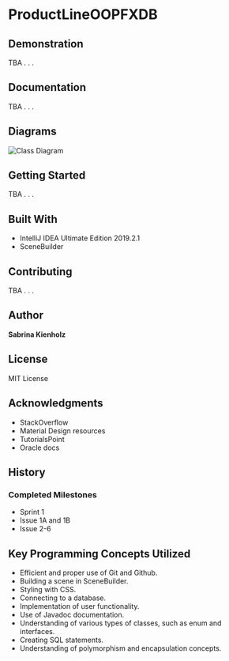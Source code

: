 # ProductLineOOPFXDB


## Demonstration
TBA . . .

## Documentation
TBA . . .

## Diagrams
![Class Diagram](https://i.imgur.com/fSGqiKB.png)

## Getting Started
TBA . . .

## Built With
- IntelliJ IDEA Ultimate Edition 2019.2.1
- SceneBuilder

## Contributing
TBA . . .

## Author
**Sabrina Kienholz**

## License
MIT License

## Acknowledgments
- StackOverflow
- Material Design resources
- TutorialsPoint
- Oracle docs

## History
### Completed Milestones
- Sprint 1
- Issue 1A and 1B
- Issue 2-6

## Key Programming Concepts Utilized
- Efficient and proper use of Git and Github.
- Building a scene in SceneBuilder.
- Styling with CSS.
- Connecting to a database.
- Implementation of user functionality.
- Use of Javadoc documentation.
- Understanding of various types of classes, such as enum and interfaces.
- Creating SQL statements.
- Understanding of polymorphism and encapsulation concepts.
